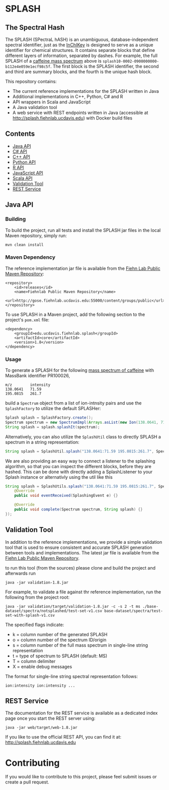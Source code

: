 # SPLASH

## The Spectral Hash

The SPLASH (SPectraL hASH) is an unambiguous, database-independent spectral identifier, just as the [InChIKey](http://www.inchi-trust.org/technical-faq/#2.7) is designed to serve as a unique identifier for chemical structures.  It contains separate blocks that define different layers of information, separated by dashes. For example, the full SPLASH of a [caffeine mass spectrum](http://massbank.eu/MassBank/jsp/FwdRecord.jsp?id=PR100026) above is `splash10-0002-0900000000-b112e4e059e1ecf98c5f`. The first block is the SPLASH identifier, the second and third are summary blocks, and the fourth is the unique hash block.

This repository contains:

*  The current reference implementations for the SPLASH written in Java
* Additional implementations in C++, Python, C# and R
* API wrappers in Scala and JavaScript
* A Java validation tool 
* A web service with REST endpoints written in Java (accessible at http://splash.fiehnlab.ucdavis.edu) with Docker build files


## Contents

* [Java API](#java-api)
* [C# API](csharp)
* [C++ API](cpp)
* [Python API](python)
* [R API](splashR)
* [JavaScript API](javascript)
* [Scala API](scala)
* [Validation Tool](#validation-tool)
* [REST Service](#rest-service)




## Java API

### Building

To build the project, run all tests and install the SPLASH jar files in the local Maven repository, simply run:

    mvn clean install


### Maven Dependency

The reference implementation jar file is available from the [Fiehn Lab Public Maven Repository](http://gose.fiehnlab.ucdavis.edu:55000/content/groups/public/edu/ucdavis/fiehnlab/splash/core/1.8/core-1.8.jar):

    <repository>
        <id>releases</id>
        <name>Fiehnlab Public Maven Repository</name>
        <url>http://gose.fiehnlab.ucdavis.edu:55000/content/groups/public</url>
    </repository>

To use SPLASH in a Maven project, add the following section to the project's `pom.xml` file:

    <dependency>
        <groupId>edu.ucdavis.fiehnlab.splash</groupId>
        <artifactId>core</artifactId>
        <version>1.8</version>
    </dependency>


### Usage

To generate a SPLASH for the following [mass spectrum of caffeine](http://www.massbank.jp/jsp/FwdRecord.jsp?id=PR100026) with MassBank identifier PR100026,

```
m/z        intensity
138.0641   71.59
195.0815   261.7
```

build a `Spectrum` object from a list of ion-intnsity pairs and use the `SplashFactory` to utilize the default SPLASHer:

```java
Splash splash = SplashFactory.create();
Spectrum spectrum = new SpectrumImpl(Arrays.asList(new Ion(138.0641, 71.59), new Ion(195.0815, 261.7)), SpectraType.MS);
String splash = splash.splashIt(spectrum);
```

Alternatively, you can also utilize the `SplashUtil` class to directly SPLASH a spectrum in a string representation:

```java
String splash = SplashUtil.splash("138.0641:71.59 195.0815:261.7", SpectraType.MS);
```

We are also providing an easy way to connect a listener to the splashing algorithm, so that you can inspect the different blocks, before they are hashed. This can be done with directly adding a SplashListener to your Splash instance or alternativly using the util like this

```java
String splash = SplashUtils.splash("138.0641:71.59 195.0815:261.7", SpectraType.MS, new SplashListener() {
    @Override
    public void eventReceived(SplashingEvent e) {}

    @Override
    public void complete(Spectrum spectrum, String splash) {}
});
```


## Validation Tool

In addition to the reference implementations, we provide a simple validation tool that is used to ensure consistent and accurate SPLASH generation between tools and implementations.  The latest jar file is available from the [Fiehn Lab Public Maven Repository](http://gose.fiehnlab.ucdavis.edu:55000/content/groups/public/edu/ucdavis/fiehnlab/splash/validation/1.8/validation-1.8.jar).  

to run this tool (from the sources) please clone and build the project and afterwards run

```
java -jar validation-1.8.jar
```

For example, to validate a file against thr reference implementation, run the following from the project root:

```
java -jar validation/target/validation-1.8.jar -c -s 2 -t ms ./base-dataset/spectra/notsplashed/test-set-v1.csv base-dataset/spectra/test-set-with-splash-v1.csv
```

The specified flags indicate:

* k = column number of the generated SPLASH
* o = column number of the spectrum ID/origin
* s = column number of the full mass spectrum in single-line string representation
* t = type of spectrum to SPLASH (default: MS)
* T = column delimiter
* X = enable debug messages

The format for single-line string spectral representation follows:

```
ion:intensity ion:intensity ...
```

## REST Service

The documentation for the REST service is available as a dedicated index page  once you start the REST server using:

```
java -jar web/target/web-1.8.jar
```

If you like to use the official REST API, you can find it at: http://splash.fiehnlab.ucdavis.edu


# Contributing

If you would like to contribute to this project, please feel submit issues or create a pull request. 